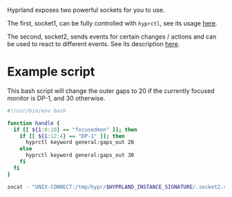 Hyprland exposes two powerful sockets for you to use.

The first, socket1, can be fully controlled with `hyprctl`, see its usage
[here](../Using-hyprctl).

The second, socket2, sends events for certain changes / actions and can be used
to react to different events. See its description
[here](../../IPC/).

# Example script

This bash script will change the outer gaps to 20 if the currently focused
monitor is DP-1, and 30 otherwise.

```bash
#!/usr/bin/env bash

function handle {
  if [[ ${1:0:10} == "focusedmon" ]]; then
    if [[ ${1:12:4} == "DP-1" ]]; then
      hyprctl keyword general:gaps_out 20
    else
      hyprctl keyword general:gaps_out 30
    fi
  fi
}

socat - "UNIX-CONNECT:/tmp/hypr/$HYPRLAND_INSTANCE_SIGNATURE/.socket2.sock" | while read -r line; do handle "$line"; done
```

